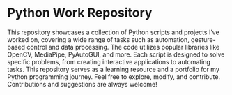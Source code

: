 # Python Work Repository

This repository showcases a collection of Python scripts and projects I’ve worked on, covering a wide range of tasks such as automation, gesture-based control and data processing. The code utilizes popular libraries like OpenCV, MediaPipe, PyAutoGUI, and more. Each script is designed to solve specific problems, from creating interactive applications to automating tasks. This repository serves as a learning resource and a portfolio for my Python programming journey. Feel free to explore, modify, and contribute. Contributions and suggestions are always welcome!
